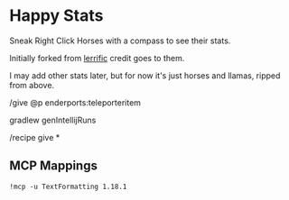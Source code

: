 # Happy Stats

Sneak Right Click Horses with a compass to see their stats.

Initially forked from [lerrific](https://github.com/lerrific/Horse-Stats) credit goes to them.

I may add other stats later, but for now it's just horses and llamas, ripped from above.

/give @p enderports:teleporteritem

gradlew genIntellijRuns

/recipe give <player> *

## MCP Mappings
```
!mcp -u TextFormatting 1.18.1
```
